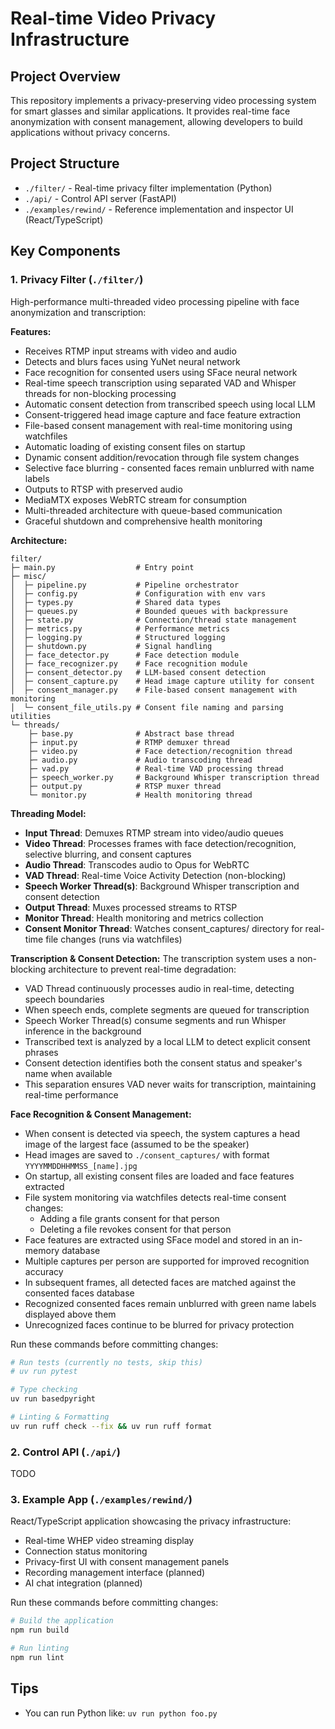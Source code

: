 # Real-time Video Privacy Infrastructure

## Project Overview

This repository implements a privacy-preserving video processing system for smart glasses and similar applications. It provides real-time face anonymization with consent management, allowing developers to build applications without privacy concerns.

## Project Structure

- `./filter/` - Real-time privacy filter implementation (Python)
- `./api/` - Control API server (FastAPI)
- `./examples/rewind/` - Reference implementation and inspector UI (React/TypeScript)

## Key Components

### 1. Privacy Filter (`./filter/`)

High-performance multi-threaded video processing pipeline with face anonymization and transcription:

**Features:**
- Receives RTMP input streams with video and audio
- Detects and blurs faces using YuNet neural network
- Face recognition for consented users using SFace neural network
- Real-time speech transcription using separated VAD and Whisper threads for non-blocking processing
- Automatic consent detection from transcribed speech using local LLM
- Consent-triggered head image capture and face feature extraction
- File-based consent management with real-time monitoring using watchfiles
- Automatic loading of existing consent files on startup
- Dynamic consent addition/revocation through file system changes
- Selective face blurring - consented faces remain unblurred with name labels
- Outputs to RTSP with preserved audio
- MediaMTX exposes WebRTC stream for consumption
- Multi-threaded architecture with queue-based communication
- Graceful shutdown and comprehensive health monitoring

**Architecture:**
```
filter/
├─ main.py                  # Entry point
├─ misc/
│  ├─ pipeline.py           # Pipeline orchestrator
│  ├─ config.py             # Configuration with env vars
│  ├─ types.py              # Shared data types
│  ├─ queues.py             # Bounded queues with backpressure
│  ├─ state.py              # Connection/thread state management
│  ├─ metrics.py            # Performance metrics
│  ├─ logging.py            # Structured logging
│  ├─ shutdown.py           # Signal handling
│  ├─ face_detector.py      # Face detection module
│  ├─ face_recognizer.py    # Face recognition module
│  ├─ consent_detector.py   # LLM-based consent detection
│  ├─ consent_capture.py    # Head image capture utility for consent
│  ├─ consent_manager.py    # File-based consent management with monitoring
│  └─ consent_file_utils.py # Consent file naming and parsing utilities
└─ threads/
    ├─ base.py              # Abstract base thread
    ├─ input.py             # RTMP demuxer thread
    ├─ video.py             # Face detection/recognition thread
    ├─ audio.py             # Audio transcoding thread
    ├─ vad.py               # Real-time VAD processing thread
    ├─ speech_worker.py     # Background Whisper transcription thread
    ├─ output.py            # RTSP muxer thread
    └─ monitor.py           # Health monitoring thread
```

**Threading Model:**
- **Input Thread**: Demuxes RTMP stream into video/audio queues
- **Video Thread**: Processes frames with face detection/recognition, selective blurring, and consent captures
- **Audio Thread**: Transcodes audio to Opus for WebRTC
- **VAD Thread**: Real-time Voice Activity Detection (non-blocking)
- **Speech Worker Thread(s)**: Background Whisper transcription and consent detection
- **Output Thread**: Muxes processed streams to RTSP
- **Monitor Thread**: Health monitoring and metrics collection
- **Consent Monitor Thread**: Watches consent_captures/ directory for real-time file changes (runs via watchfiles)

**Transcription & Consent Detection:**
The transcription system uses a non-blocking architecture to prevent real-time degradation:
- VAD Thread continuously processes audio in real-time, detecting speech boundaries
- When speech ends, complete segments are queued for transcription
- Speech Worker Thread(s) consume segments and run Whisper inference in the background
- Transcribed text is analyzed by a local LLM to detect explicit consent phrases
- Consent detection identifies both the consent status and speaker's name when available
- This separation ensures VAD never waits for transcription, maintaining real-time performance

**Face Recognition & Consent Management:**
- When consent is detected via speech, the system captures a head image of the largest face (assumed to be the speaker)
- Head images are saved to `./consent_captures/` with format `YYYYMMDDHHMMSS_[name].jpg`
- On startup, all existing consent files are loaded and face features extracted
- File system monitoring via watchfiles detects real-time consent changes:
  - Adding a file grants consent for that person
  - Deleting a file revokes consent for that person
- Face features are extracted using SFace model and stored in an in-memory database
- Multiple captures per person are supported for improved recognition accuracy
- In subsequent frames, all detected faces are matched against the consented faces database
- Recognized consented faces remain unblurred with green name labels displayed above them
- Unrecognized faces continue to be blurred for privacy protection

Run these commands before committing changes:

```bash
# Run tests (currently no tests, skip this)
# uv run pytest

# Type checking
uv run basedpyright

# Linting & Formatting
uv run ruff check --fix && uv run ruff format
```

### 2. Control API (`./api/`)

TODO

### 3. Example App (`./examples/rewind/`)

React/TypeScript application showcasing the privacy infrastructure:

- Real-time WHEP video streaming display
- Connection status monitoring
- Privacy-first UI with consent management panels
- Recording management interface (planned)
- AI chat integration (planned)

Run these commands before committing changes:

```bash
# Build the application
npm run build

# Run linting
npm run lint
```

## Tips

- You can run Python like: `uv run python foo.py`
